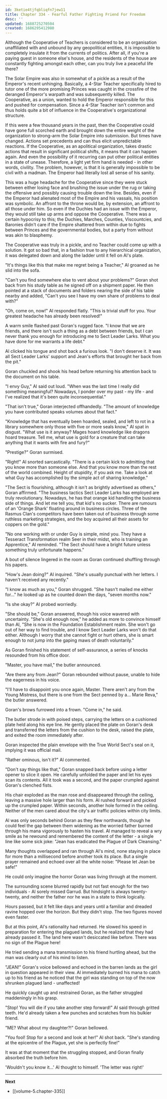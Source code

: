 ```yaml
---
id: 3ketie4tjfqbliqfn7jew11
title: Chapter 334 - Fearful Father Fighting Friend For Freedom
desc: ''
updated: 1688725270504
created: 1686295412980
---
```


Although the Cooperative of Teachers is considered to be an organisation unaffiliated with and unbound by any geopolitical entities, it is impossible to completely insulate it from the currents of politics. After all, if you're a paying guest in someone else's house, and the residents of the house are constantly fighting amongst each other, can you truly live a peaceful life there?

The Solar Empire was also in somewhat of a pickle as a result of the Emperor's recent unhinging. Basically, a 4-Star Teacher specifically hired to tutor one of the more promising Princes was caught in the crossfire of the deranged Emperor's warpath and was subsequently killed. The Cooperative, as a union, wanted to hold the Emperor responsible for this and pushed for compensation. Since a 4-Star Teacher isn't common and thus holds quite a bit of influence in the Cooperative's organizational structure.

If this were a few thousand years in the past, then the Cooperative could have gone full scorched earth and brought down the entire weight of the organization to strong-arm the Solar Empire into submission. But times have changed. Actions set precedents and can thus elicit unpredictable reactions. If the Cooperative, as an apolitical organization, takes drastic actions that result in significant political shifts, it means that it can happen again. And even the possibility of it recurring can put other political entities in a state of unease. Therefore, a light yet firm hand is needed - in other words, civility. The problem, however, is that it is generally impossible to be civil with a madman. The Emperor had literally lost all sense of his sanity.

This was a huge headache for the Cooperative since they were stuck between either losing face and brushing the issue under the rug or taking the offensive and possibly causing trouble down the line. Besides, even if the Emperor had alienated most of the Empire and his vassals, his position was symbolic. An affront to the throne would be, by extension, an affront to all those under him. So even if the Duchies had an issue with the Emperor, they would still take up arms and oppose the Cooperative. There was a certain hypocrisy to this; the Duchies, Marches, Counties, Viscountcies, and Baronies didn't care if the Empire shattered from within due to fights between Princes and the governmental bodies, but a party from without was akin to blasphemy.

The Cooperative was truly in a pickle, and no Teacher could come up with a solution. It got so bad that, in a fashion true to any hierarchical organization, it was delegated down and along the ladder until it fell on Al's plate.

"It's things like this that make me regret being a Teacher," Al groaned as he slid into the sofa.

"Can't you find somewhere else to vent about your problems?" Goran shot back from his study table as he signed off on a shipment paper. He then pointed at a stack of documents and folders nearing the side of his table nearby and added, "Can't you see I have my own share of problems to deal with?"

"Oh, come on, now!" Al responded flatly. "This is trivial stuff for you. Your greatest headache has already been resolved!"

A warm smile flashed past Goran's rugged face. "I know that we are friends, and there isn't such a thing as a debt between friends, but I can never thank you enough for introducing me to Sect Leader Larks. What you have done for me warrants a life debt."

Al clicked his tongue and shot back a furious look. "I don't deserve it. It was all Sect Leader Larks' support and Jean's efforts that brought her back from the pit."

Goran chuckled and shook his head before returning his attention back to the document on his table.

"I envy Guy," Al said out loud. "When was the last time I really did something meaningful? Nowadays, I ponder over my past - my life - and I've realized that it's been quite inconsequential."

"That isn't true," Goran interjected offhandedly. "The amount of knowledge you have contributed speaks volumes about that fact."

"Knowledge that has eventually been hoarded, sealed, and left to rot in a library somewhere only those with five or more seals know," Al spat in disgust. "What use is it anyway? Mages hoard knowledge like dragons hoard treasure. Tell me, what use is gold for a creature that can take anything that it wants with fire and fury?"

"Prestige?" Goran surmised.

"Right!" Al snorted sarcastically. "There is a certain kick to admitting that you know more than someone else. And that you know more than the rest of the world combined. Height of stupidity, if you ask me. Take a look at what Guy has accomplished by the simple act of sharing knowledge."

"The Sect is flourishing, although it isn't as brightly advertised as others," Goran affirmed. "The business tactics Sect Leader Larks has employed are truly revolutionary. Nowadays, he has that orange kid handling the business side of things. And let me tell you, that kid's no sucker. There are rumours of an 'Orange Shark' floating around in business circles. Three of the Rasmus Clan's competitors have been taken out of business through some ruthless marketing strategies, and the boy acquired all their assets for coppers on the gold."

"No one working with or under Guy is simple, mind you. They have a Tesseract Transformation realm Seer in their midst, who is training an Apprentice," Al reminded. "The Sect should have a bright future unless something truly unfortunate happens."

A bout of silence lingered in the room as Goran continued shuffling through his papers.

"How's Jean doing?" Al inquired. "She's usually punctual with her letters. I haven't received any recently."

"I know as much as you," Goran shrugged. "She hasn't mailed me either for..." he looked up as he counted down the days, "seven months now."

"Is she okay?" Al probed worriedly.

"She should be," Goran answered, though his voice wavered with uncertainty. "She's old enough now," he added as more to convince himself than Al, "She is now in the Foundation Establishment realm. She won't go out of her way to find trouble, and I know Sect Leader Larks won't do that either. Although I worry that she cannot fight or hurt others, she is smart enough to not jump into the gaping maws of death voluntarily."

As Goran finished his statement of self-assurance, a series of knocks resounded from his office door.

"Master, you have mail," the butler announced.

"Are there any from Jean?" Goran rebounded without pause, unable to hide the eagerness in his voice.

"I'll have to disappoint you once again, Master. There aren't any from the Young Mistress, but there is one from the Sect penned by a... Marie Reva," the butler answered.

Goran's brows furrowed into a frown. "Come in," he said.

The butler strode in with poised steps, carrying the letters on a cushioned plate held along his eye line. He gently placed the plate on Goran's desk and transferred the letters from the cushion to the desk, raised the plate, and exited the room immediately after.

Goran inspected the plain envelope with the True World Sect's seal on it, implying it was official mail.

"Rather ominous, isn't it?" Al commented.

"Don't say things like that," Goran snapped back before using a letter opener to slice it open. He carefully unfolded the paper and let his eyes scan its contents. All it took was a second, and the paper crumpled against Goran's clenched fists.

His chair exploded as the man rose and disappeared through the ceiling, leaving a massive hole larger than his form. Al rushed forward and picked up the crumpled paper. Within seconds, another hole formed in the ceiling. Neither of the men cared about the city's air traffic policies within city limits.

Al was only seconds behind Goran as they flew northwards, though he could feel the gap between them widening as the worried father burned through his mana vigorously to hasten his travel. Al managed to reveal a wry smile as he rewound and remembered the content of the letter - a single line like some sick joke: "Jean has eradicated the Plague of Dark Cleansing."

Many thoughts overlapped and ran through Al's mind, none staying in place for more than a millisecond before another took its place. But a single prayer remained and echoed over all the white noise: "Please let Jean be safe!"

He could only imagine the horror Goran was living through at the moment.

The surrounding scene blurred rapidly but not fast enough for the two individuals - Al sorely missed Garrud. But hindsight is always twenty-twenty, and neither the father nor he was in a state to think logically.

Hours passed, but it felt like days and years until a familiar and dreaded ravine hopped over the horizon. But they didn't stop. The two figures moved even faster.

But at this point, Al's rationality had returned. He slowed his speed in preparation for entering the plagued lands, but he realized that they had already passed it. The land here wasn't desiccated like before. There was no sign of the Plague here!

He tried sending a mana transmission to his friend hurtling ahead, but the man was clearly out of his mind to listen.

"JEAN!" Goran's voice bellowed and echoed in the barren lands as the girl in question appeared in their view. Al immediately burned his mana to catch up to his friend as he noticed that the girl was standing on top of the now shrunken plagued land - unaffected!

He quickly caught up and restrained Goran, as the father struggled maddeningly in his grasp.

"Stop! You will die if you take another step forward!" Al said through gritted teeth. He'd already taken a few punches and scratches from his bulkier friend.

"ME? What about my daughter?!" Goran bellowed.

"You fool! Stop for a second and look at her!" Al shot back. "She's standing at the epicentre of the Plague, yet she is perfectly fine!"

It was at that moment that the struggling stopped, and Goran finally absorbed the truth before him.

'Wouldn't you know it...' Al thought to himself. 'The letter was right!'

____

**Next**
* [[volume-5.chapter-335]]